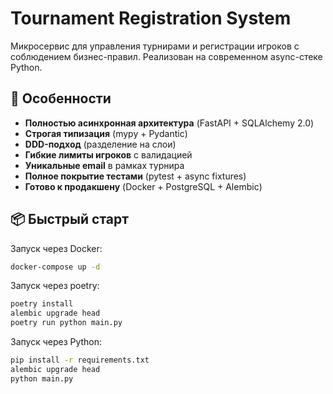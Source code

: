 # Tournament Registration System

Микросервис для управления турнирами и регистрации игроков с соблюдением бизнес-правил. Реализован на современном async-стеке Python.

## 🚀 Особенности
- **Полностью асинхронная архитектура** (FastAPI + SQLAlchemy 2.0)
- **Строгая типизация** (mypy + Pydantic)
- **DDD-подход** (разделение на слои)
- **Гибкие лимиты игроков** с валидацией
- **Уникальные email** в рамках турнира
- **Полное покрытие тестами** (pytest + async fixtures)
- **Готово к продакшену** (Docker + PostgreSQL + Alembic)

## 📦 Быстрый старт

Запуск через Docker:
```bash
docker-compose up -d
```

Запуск через poetry:
```bash
poetry install
alembic upgrade head
poetry run python main.py
```

Запуск через Python:
```bash
pip install -r requirements.txt
alembic upgrade head
python main.py
```
